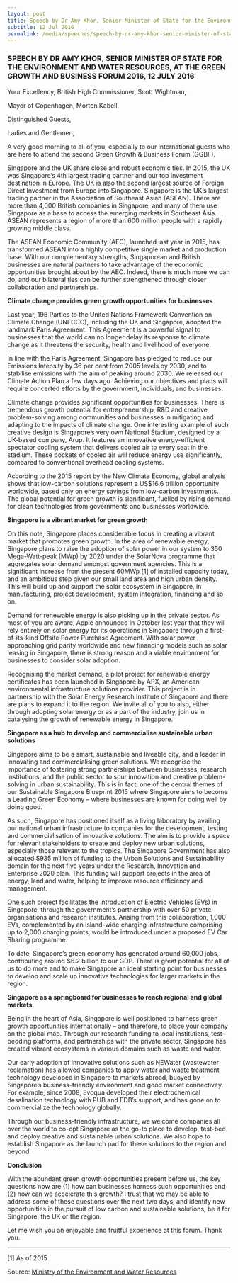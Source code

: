 ```yaml
---
layout: post
title: Speech by Dr Amy Khor, Senior Minister of State for the Environment and Water Resources, at the Green Growth and Business Forum 2016, 12 July 2016
subtitle: 12 Jul 2016
permalink: /media/speeches/speech-by-dr-amy-khor-senior-minister-of-state-for-the-environment-and-water-resources-at-the-green-growth-and-business-forum-2016-12-july-2016
---
```


### SPEECH BY DR AMY KHOR, SENIOR MINISTER OF STATE FOR THE ENVIRONMENT AND WATER RESOURCES, AT THE GREEN GROWTH AND BUSINESS FORUM 2016, 12 JULY 2016

Your Excellency, British High Commissioner, Scott Wightman,

Mayor of Copenhagen, Morten Kabell,

Distinguished Guests,

Ladies and Gentlemen,

A very good morning to all of you, especially to our international guests who are here to attend the second Green Growth & Business Forum (GGBF).

Singapore and the UK share close and robust economic ties. In 2015, the UK was Singapore’s 4th largest trading partner and our top investment destination in Europe. The UK is also the second largest source of Foreign Direct Investment from Europe into Singapore. Singapore is the UK’s largest trading partner in the Association of Southeast Asian (ASEAN). There are more than 4,000 British companies in Singapore, and many of them use Singapore as a base to access the emerging markets in Southeast Asia. ASEAN represents a region of more than 600 million people with a rapidly growing middle class.

The ASEAN Economic Community (AEC), launched last year in 2015, has transformed ASEAN into a highly competitive single market and production base. With our complementary strengths, Singaporean and British businesses are natural partners to take advantage of the economic opportunities brought about by the AEC. Indeed, there is much more we can do, and our bilateral ties can be further strengthened through closer collaboration and partnerships.

**Climate change provides green growth opportunities for businesses**

Last year, 196 Parties to the United Nations Framework Convention on Climate Change (UNFCCC), including the UK and Singapore, adopted the landmark Paris Agreement. This Agreement is a powerful signal to businesses that the world can no longer delay its response to climate change as it threatens the security, health and livelihood of everyone.

In line with the Paris Agreement, Singapore has pledged to reduce our Emissions Intensity by 36 per cent from 2005 levels by 2030, and to stabilise emissions with the aim of peaking around 2030. We released our Climate Action Plan a few days ago. Achieving our objectives and plans will require concerted efforts by the government, individuals, and businesses.

Climate change provides significant opportunities for businesses. There is tremendous growth potential for entrepreneurship, R&D and creative problem-solving among communities and businesses in mitigating and adapting to the impacts of climate change. One interesting example of such creative design is Singapore’s very own National Stadium, designed by a UK-based company, Arup. It features an innovative energy-efficient spectator cooling system that delivers cooled air to every seat in the stadium. These pockets of cooled air will reduce energy use significantly, compared to conventional overhead cooling systems.

According to the 2015 report by the New Climate Economy, global analysis shows that low-carbon solutions represent a US$16.6 trillion opportunity worldwide, based only on energy savings from low-carbon investments. The global potential for green growth is significant, fuelled by rising demand for clean technologies from governments and businesses worldwide.

**Singapore is a vibrant market for green growth**

On this note, Singapore places considerable focus in creating a vibrant market that promotes green growth. In the area of renewable energy, Singapore plans to raise the adoption of solar power in our system to 350 Mega-Watt-peak (MWp) by 2020 under the SolarNova programme that aggregates solar demand amongst government agencies. This is a significant increase from the present 60MWp [1] of installed capacity today, and an ambitious step given our small land area and high urban density. This will build up and support the solar ecosystem in Singapore, in manufacturing, project development, system integration, financing and so on.

Demand for renewable energy is also picking up in the private sector. As most of you are aware, Apple announced in October last year that they will rely entirely on solar energy for its operations in Singapore through a first-of-its-kind Offsite Power Purchase Agreement. With solar power approaching grid parity worldwide and new financing models such as solar leasing in Singapore, there is strong reason and a viable environment for businesses to consider solar adoption.

Recognising the market demand, a pilot project for renewable energy certificates has been launched in Singapore by APX, an American environmental infrastructure solutions provider. This project is in partnership with the Solar Energy Research Institute of Singapore and there are plans to expand it to the region. We invite all of you to also, either through adopting solar energy or as a part of the industry, join us in catalysing the growth of renewable energy in Singapore.

**Singapore as a hub to develop and commercialise sustainable urban solutions**

Singapore aims to be a smart, sustainable and liveable city, and a leader in innovating and commercialising green solutions. We recognise the importance of fostering strong partnerships between businesses, research institutions, and the public sector to spur innovation and creative problem-solving in urban sustainability. This is in fact, one of the central themes of our Sustainable Singapore Blueprint 2015 where Singapore aims to become a Leading Green Economy – where businesses are known for doing well by doing good.

As such, Singapore has positioned itself as a living laboratory by availing our national urban infrastructure to companies for the development, testing and commercialisation of innovative solutions. The aim is to provide a space for relevant stakeholders to create and deploy new urban solutions, especially those relevant to the tropics. The Singapore Government has also allocated $935 million of funding to the Urban Solutions and Sustainability domain for the next five years under the Research, Innovation and Enterprise 2020 plan. This funding will support projects in the area of energy, land and water, helping to improve resource efficiency and management.

One such project facilitates the introduction of Electric Vehicles (EVs) in Singapore, through the government’s partnership with over 50 private organisations and research institutes. Arising from this collaboration, 1,000 EVs, complemented by an island-wide charging infrastructure comprising up to 2,000 charging points, would be introduced under a proposed EV Car Sharing programme.

To date, Singapore’s green economy has generated around 60,000 jobs, contributing around $6.2 billion to our GDP. There is great potential for all of us to do more and to make Singapore an ideal starting point for businesses to develop and scale up innovative technologies for larger markets in the region.

**Singapore as a springboard for businesses to reach regional and global markets**

Being in the heart of Asia, Singapore is well positioned to harness green growth opportunities internationally – and therefore, to place your company on the global map. Through our research funding to local institutions, test-bedding platforms, and partnerships with the private sector, Singapore has created vibrant ecosystems in various domains such as waste and water.

Our early adoption of innovative solutions such as NEWater (wastewater reclamation) has allowed companies to apply water and waste treatment technology developed in Singapore to markets abroad, buoyed by Singapore’s business-friendly environment and good market connectivity. For example, since 2008, Evoqua developed their electrochemical desalination technology with PUB and EDB’s support, and has gone on to commercialize the technology globally.

Through our business-friendly infrastructure, we welcome companies all over the world to co-opt Singapore as the go-to place to develop, test-bed and deploy creative and sustainable urban solutions. We also hope to establish Singapore as the launch pad for these solutions to the region and beyond.

**Conclusion**

With the abundant green growth opportunities present before us, the key questions now are (1) how can businesses harness such opportunities and (2) how can we accelerate this growth? I trust that we may be able to address some of these questions over the next two days, and identify new opportunities in the pursuit of low carbon and sustainable solutions, be it for Singapore, the UK or the region.

Let me wish you an enjoyable and fruitful experience at this forum. Thank you.

___

[1] As of 2015


Source: [<a href="https://www.mewr.gov.sg/news/opening-address-by-dr-amy-khor--senior-minister-of-state-for-the-environment-and-water-resources-at-the-green-growth-business-forum-on-12-july-2016" target="_blank">Ministry of the Environment and Water Resources</a>](https://www.mewr.gov.sg/news/opening-address-by-dr-amy-khor--senior-minister-of-state-for-the-environment-and-water-resources-at-the-green-growth-business-forum-on-12-july-2016)